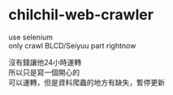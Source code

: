 # chilchil-web-crawler
use selenium  
only crawl BLCD/Seiyuu part rightnow

沒有錢讓他24小時運轉  
所以只是寫一個開心的  
可以運轉，但是資料爬蟲的地方有缺失，暫停更新
